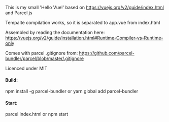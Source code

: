 This is my small 'Hello Vue!' based on https://vuejs.org/v2/guide/index.html and Parcel.js

Tempalte compilation works, so it is separated to app.vue from index.html

Assembled by reading the documentation here:
https://vuejs.org/v2/guide/installation.html#Runtime-Compiler-vs-Runtime-only

Comes with parcel .gitignore from:
https://github.com/parcel-bundler/parcel/blob/master/.gitignore

Licenced under MIT

#### Build:
npm install -g parcel-bundler
or
yarn global add parcel-bundler

#### Start:
parcel index.html
or
npm start
